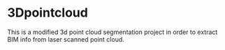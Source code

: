 # 3Dpointcloud
This is a modified 3d point cloud segmentation project in order to extract BIM info from laser scanned point cloud.
